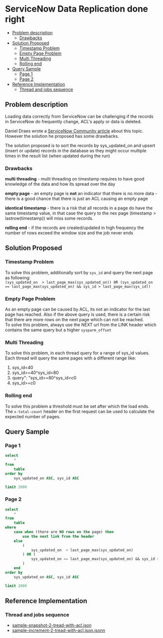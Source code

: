 # ServiceNow Data Replication done right

* [Problem description](#problem-description)
  * [Drawbacks](#drawbacks)
* [Solution Proposed](#solution-proposed)
  * [Timestamp Problem](#timestamp-problem)
  * [Empty Page Problem](#empty-page-problem)
  * [Multi Threading](#multi-threading)
  * [Rolling end](#rolling-end)
* [Query Sample](#query-sample)
  * [Page 1](#page-1)
  * [Page 2](#page-2)
* [Reference Implementation](#reference-implementation)
  * [Thread and jobs sequence](#thread-and-jobs-sequence)

## Problem description

Loading data correctly from ServiceNow can be challenging if the records in ServiceNow do frequently change, ACL's apply or data is deleted.  

Daniel Draes wrote a [ServiceNow Community article](https://community.servicenow.com/community?id=community_article&sys_id=80ec3bb7db13c890414eeeb5ca961929) about this topic.  
However the solution he proposed has some drawbacks.  

The solution proposed is to sort the records by sys_updated_on and upsert (insert or update) records in the database as they might occur multiple times in the result list (when updated during the run)

### Drawbacks

**multi threading** - multi threading on timestamp requires to have good knowledge of the data and how its spread over the day  

**empty page** - an empty page is **not** an indicator that there is no more data - there is a good chance that there is just an ACL causing an empty page  

**identical timestamp** - there is a risk that all records in a page do have the same timestamp value, in that case the query to the nex page (timestamp > lastrow(timestamp)) will miss some records.  

**rolling end** - if the records are created/updated in high frequency the number of rows exceed the window size and the job never ends

## Solution Proposed

### Timestamp Problem

To solve this problem, additionally sort by `sys_id` and query the next page as following:  
`(sys_updated_on  > last_page_max(sys_updated_on)) OR (sys_updated_on == last_page_max(sys_updated_on) && sys_id > last_page_max(sys_id))`

### Empty Page Problem

As an empty page can be caused by ACL, its not an indicator for the last page has reached. Also if the above query is used, there is a certain risk that there are more rows on the next page which can not be reached.  
To solve this problem, always use the NEXT url from the LINK header which contains the same query but a higher `sysparm_offset`

### Multi Threading

To solve this problem, in each thread query for a range of sys_id values. Each thread will query the same pages with a different range like:

1. sys_id<40
2. sys_id>=40^sys_id<80
3. query": "sys_id>=80^sys_id<c0
4. sys_id>=c0

### Rolling end

To solve this problem a threshold must be set after which the load ends. The `x-total-count` header on the first request can be used to calculate the expected number of pages.

## Query Sample

### Page 1

```sql
select 
    *
from 
    table 
order by
    sys_updated_on ASC, sys_id ASC

limit 2000
```

### Page 2

```sql
select 
    *
from 
    table 
where
    case when (there are NO rows on the page) then 
        use the next link from the header
    else
        (
            sys_updated_on  > last_page_max(sys_updated_on) 
        ) OR (
            sys_updated_on == last_page_max(sys_updated_on) && sys_id > last_page_max(sys_id) 
        )
    end
order by
    sys_updated_on ASC, sys_id ASC

limit 2000
```

## Reference Implementation

### Thread and jobs sequence

- [sample-snapshot-2-tread-with-acl.json](./sample/sample-snapshot-2-tread-with-acl.json)
- [sample-increment-2-tread-with-acl.json.jsonn](./sample/sample-increment-2-tread-with-acl.json.json)


